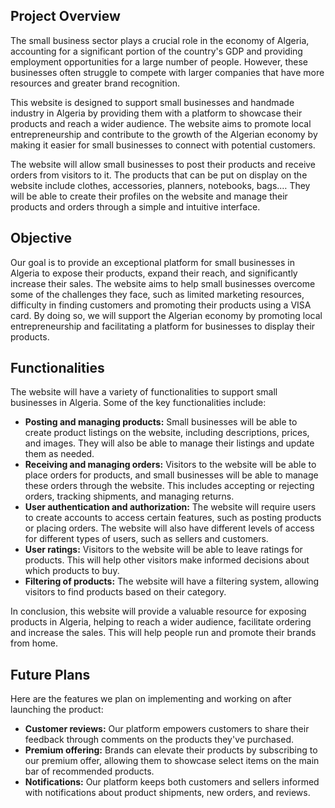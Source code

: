 ## Project Overview
The small business sector plays a crucial role in the economy of Algeria, accounting for a significant portion of the country's GDP and providing employment opportunities for a large number of people. However, these businesses often struggle to compete with larger companies that have more resources and greater brand recognition.

This website is designed to support small businesses and handmade industry in Algeria by providing them with a platform to showcase their products and reach a wider audience. The website aims to promote local entrepreneurship and contribute to the growth of the Algerian economy by making it easier for small businesses to connect with potential customers.

The website will allow small businesses to post their products and receive orders from visitors to it. The products that can be put on display on the website include clothes, accessories, planners, notebooks, bags.… They will be able to create their profiles on the website and manage their products and orders through a simple and intuitive interface.
## Objective
Our goal is to provide an exceptional platform for small businesses in Algeria to expose their products, expand their reach, and significantly increase their sales. The website aims to help small businesses overcome some of the challenges they face, such as limited marketing resources, difficulty in finding customers and promoting their products using a VISA card. By doing so, we will support the Algerian economy by promoting local entrepreneurship and facilitating a platform for businesses to display their products.
## Functionalities
The website will have a variety of functionalities to support small businesses in Algeria. Some of the key functionalities include:

- **Posting and managing products:** Small businesses will be able to create product listings on the website, including descriptions, prices, and images. They will also be able to manage their listings and update them as needed.
- **Receiving and managing orders:** Visitors to the website will be able to place orders for products, and small businesses will be able to manage these orders through the website. This includes accepting or rejecting orders, tracking shipments, and managing returns.
- **User authentication and authorization:** The website will require users to create accounts to access certain features, such as posting products or placing orders. The website will also have different levels of access for different types of users, such as sellers and customers.
- **User ratings:** Visitors to the website will be able to leave ratings for products. This will help other visitors make informed decisions about which products to buy.
- **Filtering of products:** The website will have a filtering system, allowing visitors to find products based on their category.

In conclusion, this website will provide a valuable resource for exposing products in Algeria, helping to reach a wider audience, facilitate ordering and increase the sales. This will help people run and promote their brands from home.

## Future Plans
Here are the features we plan on implementing and working on after launching the product:

- **Customer reviews:** Our platform empowers customers to share their feedback through comments on the products they've purchased.
- **Premium offering:** Brands can elevate their products by subscribing to our premium offer, allowing them to showcase select items on the main bar of recommended products.
- **Notifications:** Our platform keeps both customers and sellers informed with notifications about product shipments, new orders, and reviews.
